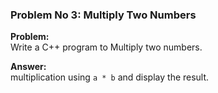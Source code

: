 ### Problem No 3: Multiply Two Numbers

**Problem:**  
Write a C++ program to Multiply two numbers.

**Answer:**  
multiplication using `a * b` and display the result.
